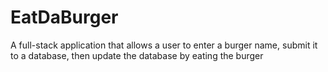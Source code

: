 # EatDaBurger
A full-stack application that allows a user to enter a burger name, submit it to a database, then update the database by eating the burger
